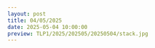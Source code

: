 ```yaml
---
layout: post
title: 04/05/2025
date: 2025-05-04 10:00:00
preview: TLP1/2025/202505/20250504/stack.jpg
---
```

